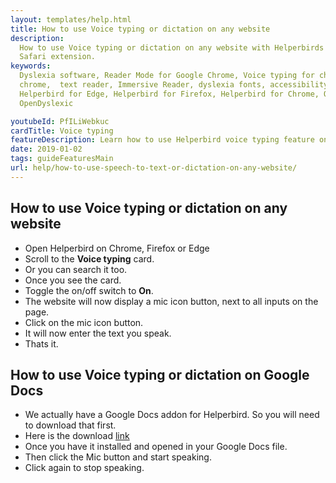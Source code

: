 ```yaml
---
layout: templates/help.html
title: How to use Voice typing or dictation on any website
description:
  How to use Voice typing or dictation on any website with Helperbirds Chrome, Firefox, Edge and
  Safari extension.
keywords:
  Dyslexia software, Reader Mode for Google Chrome, Voice typing for chrome, Text to speech for
  chrome,  text reader, Immersive Reader, dyslexia fonts, accessibility software, dyslexia software,
  Helperbird for Edge, Helperbird for Firefox, Helperbird for Chrome, Opendyslexic for Chrome,
  OpenDyslexic

youtubeId: PfILiWebkuc
cardTitle: Voice typing
featureDescription: Learn how to use Helperbird voice typing feature on any website.
date: 2019-01-02
tags: guideFeaturesMain
url: help/how-to-use-speech-to-text-or-dictation-on-any-website/
---
```


## How to use Voice typing or dictation on any website

- Open Helperbird on Chrome, Firefox or Edge
- Scroll to the **Voice typing** card.
- Or you can search it too.
- Once you see the card.
- Toggle the on/off switch to **On**.
- The website will now display a mic icon button, next to all inputs on the page.
- Click on the mic icon button.
- It will now enter the text you speak.
- Thats it.

## How to use Voice typing or dictation on Google Docs

- We actually have a Google Docs addon for Helperbird. So you will need to download that first.
- Here is the download [link](https://workspace.google.com/marketplace/app/helperbird/844716805038)
- Once you have it installed and opened in your Google Docs file.
- Then click the Mic button and start speaking.
- Click again to stop speaking.
